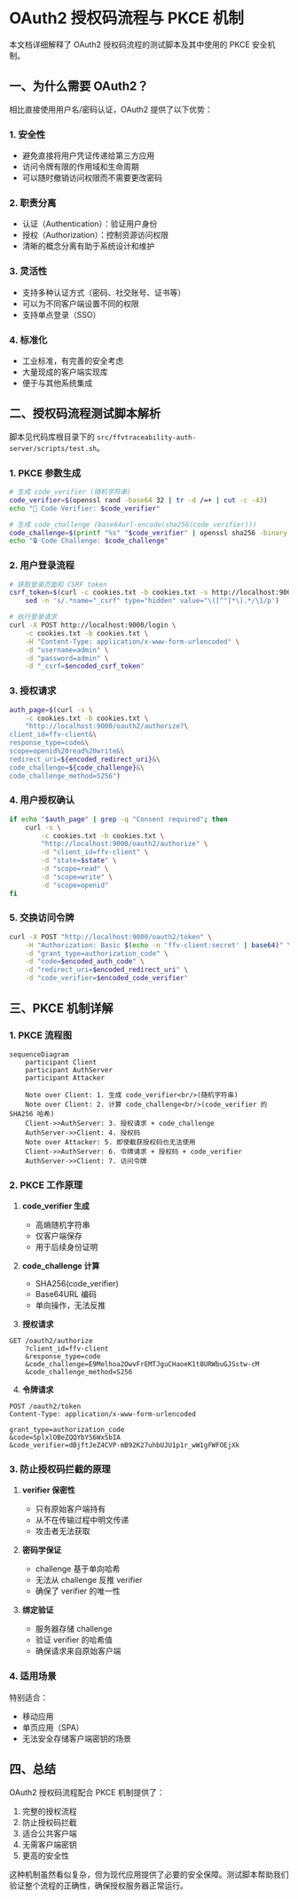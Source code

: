 # OAuth2 授权码流程与 PKCE 机制

本文档详细解释了 OAuth2 授权码流程的测试脚本及其中使用的 PKCE 安全机制。

## 一、为什么需要 OAuth2？

相比直接使用用户名/密码认证，OAuth2 提供了以下优势：

### 1. 安全性
- 避免直接将用户凭证传递给第三方应用
- 访问令牌有限的作用域和生命周期
- 可以随时撤销访问权限而不需要更改密码

### 2. 职责分离
- 认证（Authentication）：验证用户身份
- 授权（Authorization）：控制资源访问权限
- 清晰的概念分离有助于系统设计和维护

### 3. 灵活性
- 支持多种认证方式（密码、社交账号、证书等）
- 可以为不同客户端设置不同的权限
- 支持单点登录（SSO）

### 4. 标准化
- 工业标准，有完善的安全考虑
- 大量现成的客户端实现库
- 便于与其他系统集成

## 二、授权码流程测试脚本解析

脚本见代码库根目录下的 `src/ffvtraceability-auth-server/scripts/test.sh`。

### 1. PKCE 参数生成
```bash
# 生成 code_verifier (随机字符串)
code_verifier=$(openssl rand -base64 32 | tr -d /=+ | cut -c -43)
echo "🔑 Code Verifier: $code_verifier"

# 生成 code_challenge (base64url-encode(sha256(code_verifier)))
code_challenge=$(printf "%s" "$code_verifier" | openssl sha256 -binary | base64url_encode)
echo "🔒 Code Challenge: $code_challenge"
```

### 2. 用户登录流程
```bash
# 获取登录页面和 CSRF token
csrf_token=$(curl -c cookies.txt -b cookies.txt -s http://localhost:9000/login | 
    sed -n 's/.*name="_csrf" type="hidden" value="\([^"]*\).*/\1/p')

# 执行登录请求
curl -X POST http://localhost:9000/login \
    -c cookies.txt -b cookies.txt \
    -H "Content-Type: application/x-www-form-urlencoded" \
    -d "username=admin" \
    -d "password=admin" \
    -d "_csrf=$encoded_csrf_token"
```

### 3. 授权请求
```bash
auth_page=$(curl -s \
    -c cookies.txt -b cookies.txt \
    "http://localhost:9000/oauth2/authorize?\
client_id=ffv-client&\
response_type=code&\
scope=openid%20read%20write&\
redirect_uri=${encoded_redirect_uri}&\
code_challenge=${code_challenge}&\
code_challenge_method=S256")
```

### 4. 用户授权确认
```bash
if echo "$auth_page" | grep -q "Consent required"; then
    curl -s \
        -c cookies.txt -b cookies.txt \
        "http://localhost:9000/oauth2/authorize" \
        -d "client_id=ffv-client" \
        -d "state=$state" \
        -d "scope=read" \
        -d "scope=write" \
        -d "scope=openid"
fi
```

### 5. 交换访问令牌
```bash
curl -X POST "http://localhost:9000/oauth2/token" \
    -H "Authorization: Basic $(echo -n 'ffv-client:secret' | base64)" \
    -d "grant_type=authorization_code" \
    -d "code=$encoded_auth_code" \
    -d "redirect_uri=$encoded_redirect_uri" \
    -d "code_verifier=$encoded_code_verifier"
```

## 三、PKCE 机制详解

### 1. PKCE 流程图

```mermaid
sequenceDiagram
    participant Client
    participant AuthServer
    participant Attacker
    
    Note over Client: 1. 生成 code_verifier<br/>(随机字符串)
    Note over Client: 2. 计算 code_challenge<br/>(code_verifier 的 SHA256 哈希)
    Client->>AuthServer: 3. 授权请求 + code_challenge
    AuthServer->>Client: 4. 授权码
    Note over Attacker: 5. 即使截获授权码也无法使用
    Client->>AuthServer: 6. 令牌请求 + 授权码 + code_verifier
    AuthServer->>Client: 7. 访问令牌
```

### 2. PKCE 工作原理

1. **code_verifier 生成**
   - 高熵随机字符串
   - 仅客户端保存
   - 用于后续身份证明

2. **code_challenge 计算**
   - SHA256(code_verifier)
   - Base64URL 编码
   - 单向操作，无法反推

3. **授权请求**
```http
GET /oauth2/authorize
    ?client_id=ffv-client
    &response_type=code
    &code_challenge=E9Melhoa2OwvFrEMTJguCHaoeK1t8URWbuGJSstw-cM
    &code_challenge_method=S256
```

4. **令牌请求**
```http
POST /oauth2/token
Content-Type: application/x-www-form-urlencoded

grant_type=authorization_code
&code=SplxlOBeZQQYbYS6WxSbIA
&code_verifier=dBjftJeZ4CVP-mB92K27uhbUJU1p1r_wW1gFWFOEjXk
```

### 3. 防止授权码拦截的原理

1. **verifier 保密性**
   - 只有原始客户端持有
   - 从不在传输过程中明文传递
   - 攻击者无法获取

2. **密码学保证**
   - challenge 基于单向哈希
   - 无法从 challenge 反推 verifier
   - 确保了 verifier 的唯一性

3. **绑定验证**
   - 服务器存储 challenge
   - 验证 verifier 的哈希值
   - 确保请求来自原始客户端

### 4. 适用场景

特别适合：
- 移动应用
- 单页应用（SPA）
- 无法安全存储客户端密钥的场景

## 四、总结

OAuth2 授权码流程配合 PKCE 机制提供了：
1. 完整的授权流程
2. 防止授权码拦截
3. 适合公共客户端
4. 无需客户端密钥
5. 更高的安全性

这种机制虽然看似复杂，但为现代应用提供了必要的安全保障。测试脚本帮助我们验证整个流程的正确性，确保授权服务器正常运行。
